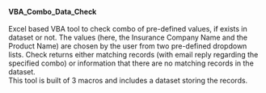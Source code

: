 **VBA_Combo_Data_Check**<br><br>
 Excel based VBA tool to check combo of pre-defined values, if exists in dataset or not. The values (here, the Insurance Company Name and the Product Name) are chosen by the user from two pre-defined dropdown lists. Check returns either matching records (with email reply regarding the specified combo) or information that there are no matching records in the dataset.
 <br>This tool is built of 3 macros and includes a dataset storing the records.<br>
 
 
 
